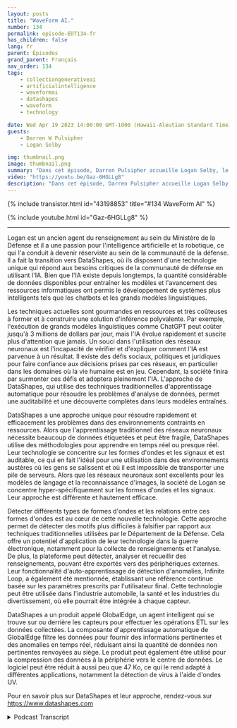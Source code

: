 ```yaml
---
layout: posts
title: "WaveForm AI."
number: 134
permalink: episode-EDT134-fr
has_children: false
lang: fr
parent: Épisodes
grand_parent: Français
nav_order: 134
tags:
    - collectiongenerativeai
    - artificialintelligence
    - waveformai
    - datashapes
    - waveform
    - technology

date: Wed Apr 19 2023 14:00:00 GMT-1000 (Hawaii-Aleutian Standard Time)
guests:
    - Darren W Pulsipher
    - Logan Selby

img: thumbnail.png
image: thumbnail.png
summary: "Dans cet épisode, Darren Pulsipher accueille Logan Selby, le co-fondateur et président de DataShapes, où ils discutent d'une approche unique de l'intelligence artificielle qui va à l'encontre de la tendance."
video: "https://youtu.be/Gaz-6HGLLg8"
description: "Dans cet épisode, Darren Pulsipher accueille Logan Selby, le co-fondateur et président de DataShapes, où ils discutent d'une approche unique de l'intelligence artificielle qui va à l'encontre de la tendance."
---
```


<div>
{% include transistor.html id="43198853" title="#134 WaveForm AI" %}

{% include youtube.html id="Gaz-6HGLLg8" %}
</div>

---

Logan est un ancien agent du renseignement au sein du Ministère de la Défense et il a une passion pour l'intelligence artificielle et la robotique, ce qui l'a conduit à devenir réserviste au sein de la communauté de la défense. Il a fait la transition vers DataShapes, où ils disposent d'une technologie unique qui répond aux besoins critiques de la communauté de défense en utilisant l'IA. Bien que l'IA existe depuis longtemps, la quantité considérable de données disponibles pour entraîner les modèles et l'avancement des ressources informatiques ont permis le développement de systèmes plus intelligents tels que les chatbots et les grands modèles linguistiques.

Les techniques actuelles sont gourmandes en ressources et très coûteuses à former et à construire une solution d'inférence polyvalente. Par exemple, l'exécution de grands modèles linguistiques comme ChatGPT peut coûter jusqu'à 3 millions de dollars par jour, mais l'IA évolue rapidement et suscite plus d'attention que jamais. Un souci dans l'utilisation des réseaux neuronaux est l'incapacité de vérifier et d'expliquer comment l'IA est parvenue à un résultat. Il existe des défis sociaux, politiques et juridiques pour faire confiance aux décisions prises par ces réseaux, en particulier dans les domaines où la vie humaine est en jeu. Cependant, la société finira par surmonter ces défis et adoptera pleinement l'IA. L'approche de DataShapes, qui utilise des techniques traditionnelles d'apprentissage automatique pour résoudre les problèmes d'analyse de données, permet une auditabilité et une découverte complètes dans leurs modèles entraînés.

DataShapes a une approche unique pour résoudre rapidement et efficacement les problèmes dans des environnements contraints en ressources. Alors que l'apprentissage traditionnel des réseaux neuronaux nécessite beaucoup de données étiquetées et peut être fragile, DataShapes utilise des méthodologies pour apprendre en temps réel ou presque réel. Leur technologie se concentre sur les formes d'ondes et les signaux et est auditable, ce qui en fait l'idéal pour une utilisation dans des environnements austères où les gens se salissent et où il est impossible de transporter une pile de serveurs. Alors que les réseaux neuronaux sont excellents pour les modèles de langage et la reconnaissance d'images, la société de Logan se concentre hyper-spécifiquement sur les formes d'ondes et les signaux. Leur approche est différente et hautement efficace.

Détecter différents types de formes d'ondes et les relations entre ces formes d'ondes est au cœur de cette nouvelle technologie. Cette approche permet de détecter des motifs plus difficiles à falsifier par rapport aux techniques traditionnelles utilisées par le Département de la Défense. Cela offre un potentiel d'application de leur technologie dans la guerre électronique, notamment pour la collecte de renseignements et l'analyse. De plus, la plateforme peut détecter, analyser et recueillir des renseignements, pouvant être exportés vers des périphériques externes. Leur fonctionnalité d'auto-apprentissage de détection d'anomalies, Infinite Loop, a également été mentionnée, établissant une référence continue basée sur les paramètres prescrits par l'utilisateur final. Cette technologie peut être utilisée dans l'industrie automobile, la santé et les industries du divertissement, où elle pourrait être intégrée à chaque capteur.

DataShapes a un produit appelé GlobalEdge, un agent intelligent qui se trouve sur ou derrière les capteurs pour effectuer les opérations ETL sur les données collectées. La composante d'apprentissage automatique de GlobalEdge filtre les données pour fournir des informations pertinentes et des anomalies en temps réel, réduisant ainsi la quantité de données non pertinentes renvoyées au siège. Le produit peut également être utilisé pour la compression des données à la périphérie vers le centre de données. Le logiciel peut être réduit à aussi peu que 47 Ko, ce qui le rend adapté à différentes applications, notamment la détection de virus à l'aide d'ondes UV.

Pour en savoir plus sur DataShapes et leur approche, rendez-vous sur https://www.datashapes.com



<details>
<summary> Podcast Transcript </summary>

<p></p>

</details>
